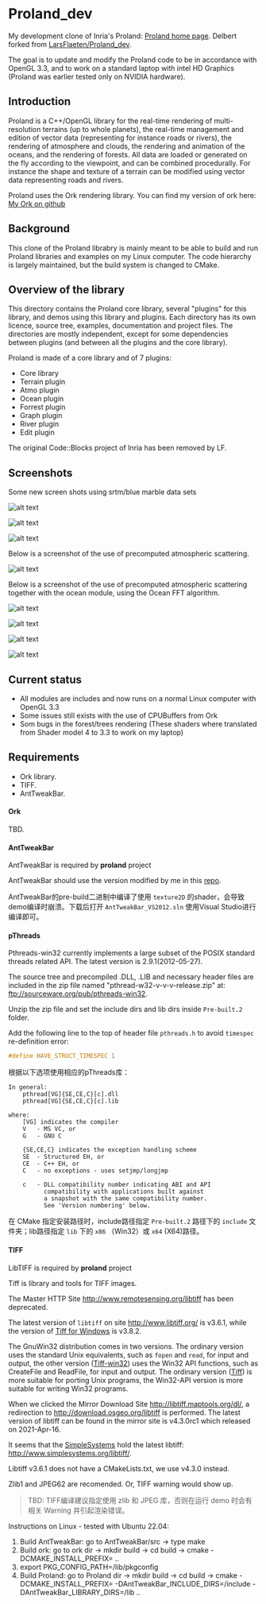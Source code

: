 # Proland_dev

My development clone of Inria's Proland: [Proland home page](http://proland.imag.fr/). Delbert forked from [LarsFlaeten/Proland_dev](https://github.com/LarsFlaeten/Proland_dev).

The goal is to update and modify the Proland code to be in accordance with OpenGL 3.3, and to work on a standard laptop with intel HD Graphics (Proland was earlier tested only on NVIDIA hardware).

## Introduction

Proland is a C++/OpenGL library for the real-time rendering of multi-resolution terrains (up to whole planets), the real-time management and edition of vector data (representing for instance roads or rivers), the rendering of atmosphere and clouds, the rendering and animation of the oceans, and the rendering of forests. All data are loaded or generated on the fly according to the viewpoint, and can be combined procedurally. For instance the shape and texture of a terrain can be modified using vector data representing roads and rivers.

Proland uses the Ork rendering library. You can find my version of ork here: [My Ork on github](https://github.com/cnDelbert/ork)

## Background

This clone of the Proland librabry is mainly meant to be able to build and run Proland libraries and examples on my Linux computer. The code hierarchy is largely maintained, but the build system is changed to CMake.

## Overview of the library

This directory contains the Proland core library, several "plugins" for this library, and demos using this library and plugins. Each directory 
has its own licence, source tree, examples, documentation and project files. The directories are mostly independent, except for some dependencies between plugins (and between all the plugins and the core library).

Proland is made of a core library and of 7 plugins:

* Core library
* Terrain plugin
* Atmo plugin
* Ocean plugin
* Forrest plugin
* Graph plugin
* River plugin
* Edit plugin

The original Code::Blocks project of Inria has been removed by LF.

## Screenshots

Some new screen shots using srtm/blue marble data sets

![alt text](web/blue_marble.png "Earth with clouds")

![alt text](web/italy.png "Italy")

![alt text](web/Pico_do_fogo.png "Cape Verde islands, Pico do Fogo")

Below is a screenshot of the use of precomputed atmospheric scattering.

![alt text](web/Atmo_test.png "Test of precomputed atmospheric scattering")

Below is a screenshot of the use of precomputed atmospheric scattering together with the ocean module, using the Ocean FFT algorithm.

![alt text](web/Ocean_and_atmo2.png "Test of precomputed atmospheric scattering and ocean")

![alt text](web/Procedural_landscape_test.png "Procedural landscape test")

![alt text](web/first_procedural_planet.png "First procedural planet")

![alt text](web/Blue_marble_test.png "First earth test (with low res texture)")

## Current status

* All modules are includes and now runs on a normal Linux computer with OpenGL 3.3
* Some issues still exists with the use of CPUBuffers from Ork
* Som bugs in the forest/trees rendering (These shaders where translated from Shader model 4 to 3.3 to work on my laptop) 

## Requirements

- Ork library.
- TIFF.
- AntTweakBar.

#### Ork

TBD.

#### AntTweakBar

AntTweakBar is required by **proland** project

AntTweakBar should use the version modified by me in this [repo](https://github.com/cnDelbert/AntTweakBar).

AntTweakBar的pre-build二进制中编译了使用 `texture2D` 的shader，会导致demo编译时崩溃。下载后打开 `AntTweakBar_VS2012.sln` 使用Visual Studio进行编译即可。

#### pThreads

Pthreads-win32 currently implements a large subset of the POSIX standard threads related API. The latest version is 2.9.1(2012-05-27).

The source tree and precompiled .DLL, .LIB and necessary header files are included in the zip file named "pthread-w32-v-v-v-release.zip" at:
<ftp://sourceware.org/pub/pthreads-win32>.

Unzip the zip file and set the include dirs and lib dirs inside `Pre-built.2` folder. 

Add the following line to the top of header file `pthreads.h` to avoid `timespec` re-definition error:

```c++
#define HAVE_STRUCT_TIMESPEC 1
```

根据以下选项使用相应的pThreads库：

```text
In general:
	pthread[VG]{SE,CE,C}[c].dll
	pthread[VG]{SE,CE,C}[c].lib

where:
	[VG] indicates the compiler
	V	- MS VC, or
	G	- GNU C

	{SE,CE,C} indicates the exception handling scheme
	SE	- Structured EH, or
	CE	- C++ EH, or
	C	- no exceptions - uses setjmp/longjmp

	c	- DLL compatibility number indicating ABI and API
		  compatibility with applications built against
		  a snapshot with the same compatibility number.
		  See 'Version numbering' below.
```

在 CMake 指定安装路径时，include路径指定 `Pre-built.2` 路径下的 `include` 文件夹；lib路径指定 `lib` 下的 `x86` （Win32）或 `x64` (X64)路径。


#### TIFF

LibTIFF is required by **proland** project

Tiff is library and tools for TIFF images.

The Master HTTP Site http://www.remotesensing.org/libtiff has been deprecated.

The latest version of `libtiff` on site <http://www.libtiff.org/> is v3.6.1, while the version of [Tiff for Windows](http://gnuwin32.sourceforge.net/packages/tiff.htm) is v3.8.2.

The GnuWin32 distribution comes in two versions. The ordinary version uses the standard Unix equivalents, such as `fopen` and `read`, for input and output, the other version ([Tiff-win32](http://gnuwin32.sourceforge.net/packages/tiff-win32.htm)) uses the Win32 API functions, such as CreateFile and ReadFile, for input and output. The ordinary version ([Tiff](http://gnuwin32.sourceforge.net/packages/tiff.htm)) is more suitable for porting Unix programs, the Win32-API version is more suitable for writing Win32 programs.

When we clicked the Mirror Download Site <http://libtiff.maptools.org/dl/>, a redirection to <http://download.osgeo.org/libtiff> is performed. The latest version of libtiff can be found in the mirror site is v4.3.0rc1 which released on 2021-Apr-16. 

It seems that the [SimpleSystems](http://www.simplesystems.org/) hold the latest libtiff: <http://www.simplesystems.org/libtiff/>.

Libtiff v3.6.1 does not have a CMakeLists.txt, we use v4.3.0 instead.

Zlib1 and JPEG62 are recomended. Or, TIFF warning would show up.

> TBD: TIFF编译建议指定使用 zlib 和 JPEG 库，否则在运行 demo 时会有相关 Warning 并引起渲染错误。


Instructions on Linux - tested with Ubuntu 22.04:
1. Build AntTweakBar: go to AntTweakBar/src -> type make
2. Build ork: go to ork dir -> mkdir build -> cd build -> cmake -DCMAKE_INSTALL_PREFIX=<your-install-dir> ..
3. export PKG_CONFIG_PATH=<your-install-dir>/lib/pkgconfig
4. Build Proland: go to Proland dir -> mkdir build -> cd build -> cmake -DCMAKE_INSTALL_PREFIX=<your-install-dir> -DAntTweakBar_INCLUDE_DIRS=<path-where-you-extracted-AntTweakBar>/include -DAntTweakBar_LIBRARY_DIRS=<path-where-you-extracted-AntTweakBar>/lib ..
